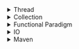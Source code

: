 <details>
<summary>Thread</summary>

* Multithreading nima?
* Thread nima?
* Process nima?
* Thread va process orasidagi farq?
* Javada thread bilan qanday ishlaymiz?
* Javada process bilan qanday ishlaymiz
* Thread clasining run() va start() mehodlari o'rtasidagi farqlar?
* Javada Runnable va Callable o'rtasidagi farq?
* Volatile keyvordi nima vazifani bajaradi?
* Thread-safety nima va qanday?
* Race-condition muommosi nima?
* Javada thread qanday toxtatiladi?
* Javada threadni toxtatishni ayni qaysi usuli tabsiya qilinmaydi? va nega?
* Javada ikkita thread bir-biri bilan qanday malumot almashadi?
* Javada notify() bilan notifyAll() methodlari o'rtasidagi farq?
* ThreadLocal haqida tushuncha? biz qay vaziyatlarda undan foydalanamiz?
* Javada Stack va Heap o'rtasidagi farq?
* Javada Synchronized va Cuncurrent collection o'rtasidagi farq?
* ThreadPool nima? nima uchun javada threadPooldan foydalanish kerak?
* Javada deadlock nima ? va undan qanday qochish mumkin?
* Livelock va deadlock orasidagi farq?
</details>

<details>
<summary>Collection</summary>

* what is collection in java?
* what is a framework in java?
* what is the difference between array and collection in java?
* what are the various interfaces used in java collections framework?
* Explain the hierarchy of the collection framework in java?
* What are the advantages of the collection framework?
* What is ArrayList in java?
* What is the difference between collection and collections?
* Difference between arrayList and linkedList in the java collection framework?
* What is an iterator?
</details>

<details>
<summary>Functional Paradigm</summary>

* What is lambda expression in java?
* What are the benefits of using a lambda expression?
* What are the benefits of using a lambda expression?
* Which method you can pass lambda expression?
</details>

<details>
<summary>IO</summary>

* What is file?
* What are the different operations able to operate the file?
* 
</details>

<details>
<summary>Maven</summary>

* What is maven?
* What does maven help with?
* What are the different elements that Maven takes care of?
</details>